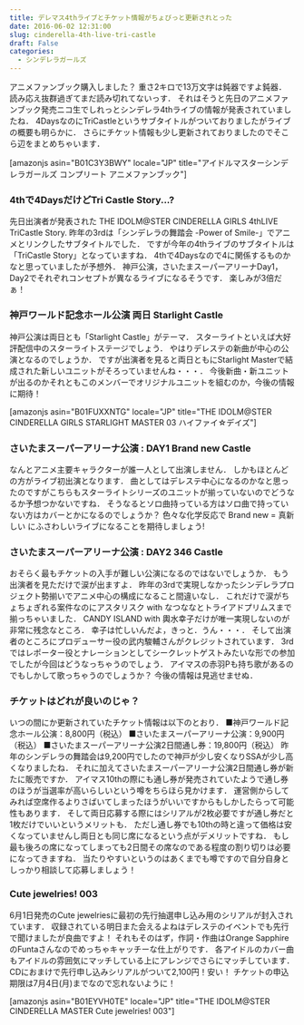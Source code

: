 ```yaml
---
title: デレマス4thライブとチケット情報がちょびっと更新されとった
date: 2016-06-02 12:31:00
slug: cinderella-4th-live-tri-castle
draft: False
categories:
  - シンデレラガールズ
---
```


アニメファンブック購入しました？ 重さ2キロで13万文字は鈍器ですよ鈍器． 読み応え抜群過ぎてまだ読み切れてないっす． それはそうと先日のアニメファンブック発売ニコ生でしれっとシンデレラ4thライブの情報が発表されていましたね． 4DaysなのにTriCastleというサブタイトルがついておりましたがライブの概要も明らかに． さらにチケット情報も少し更新されておりましたのでそこら辺をまとめちゃいます．  

[amazonjs asin="B01C3Y3BWY" locale="JP" title="アイドルマスターシンデレラガールズ コンプリート アニメファンブック"]

###  4thで4DaysだけどTri Castle Story...?

先日出演者が発表された THE IDOLM@STER CINDERELLA GIRLS 4thLIVE TriCastle Story. 昨年の3rdは「シンデレラの舞踏会 -Power of Smile-」でアニメとリンクしたサブタイトルでした． ですが今年の4thライブのサブタイトルは「TriCastle Story」となっていますね． 4thで4Daysなので4に関係するものかなと思っていましたが予想外． 神戸公演，さいたまスーパーアリーナDay1，Day2でそれぞれコンセプトが異なるライブになるそうです． 楽しみが3倍だぁ！ 

### 神戸ワールド記念ホール公演 両日 Starlight Castle

神戸公演は両日とも「Starlight Castle」がテーマ． スターライトといえば大好評配信中のスターライトステージでしょう． やはりデレステの新曲が中心の公演となるのでしょうか． ですが出演者を見ると両日ともにStarlight Masterで結成された新しいユニットがそろっていませんね・・・． 今後新曲・新ユニットが出るのかそれともこのメンバーでオリジナルユニットを組むのか，今後の情報に期待！ 

[amazonjs asin="B01FUXXNTG" locale="JP" title="THE IDOLM@STER CINDERELLA GIRLS STARLIGHT MASTER 03 ハイファイ☆デイズ"]

### さいたまスーパーアリーナ公演 : DAY1 Brand new Castle

なんとアニメ主要キャラクターが誰一人として出演しません． しかもほとんどの方がライブ初出演となります． 曲としてはデレステ中心になるのかなと思ったのですがこちらもスターライトシリーズのユニットが揃っていないのでどうなるか予想つかないですね． そうなるとソロ曲持っている方はソロ曲で持っていない方はカバーとかになるのでしょうか？ 色々な化学反応で Brand new = 真新しい にふさわしいライブになることを期待しましょう! 

### さいたまスーパーアリーナ公演 : DAY2 346 Castle

おそらく最もチケットの入手が難しい公演になるのではないでしょうか． もう出演者を見ただけで涙が出ますよ． 昨年の3rdで実現しなかったシンデレラプロジェクト勢揃いでアニメ中心の構成になること間違いなし． これだけで涙がちょちょぎれる案件なのにアスタリスク with なつななとトライアドプリムスまで揃っちゃいました． CANDY ISLAND with 輿水幸子だけが唯一実現しないのが非常に残念なところ． 幸子は忙しいんだよ，きっと．うん・・・． そして出演者のところにプロデューサー役の武内駿輔さんがクレジットされています． 3rdではレポーター役とナレーションとしてシークレットゲストみたいな形での参加でしたが今回はどうなっちゃうのでしょう． アイマスの赤羽Pも持ち歌があるのでもしかして歌っちゃうのでしょうか？ 今後の情報は見逃せませぬ． 

### チケットはどれが良いのじゃ？

いつの間にか更新されていたチケット情報は以下のとおり． ■神戸ワールド記念ホール公演：8,800円（税込） ■さいたまスーパーアリーナ公演：9,900円（税込） ■さいたまスーパーアリーナ公演2日間通し券：19,800円（税込） 昨年のシンデレラの舞踏会は9,200円でしたので神戸が少し安くなりSSAが少し高くなりましたね． それに加えてさいたまスーパーアリーナ公演2日間通し券が新たに販売ですか． アイマス10thの際にも通し券が発売されていたようで通し券のほうが当選率が高いらしいという噂をちらほら見かけます． 運営側からしてみれば空席作るよりさばいてしまったほうがいいですからもしかしたらって可能性もあります． そして両日応募する際にはシリアルが2枚必要ですが通し券だと1枚だけでいいというメリットも． ただし通し券でも10thの時と違って価格は安くなっていませんし両日とも同じ席になるという点がデメリットですね． もし最も後ろの席になってしまっても2日間その席なのである程度の割り切りは必要になってきますね． 当たりやすいというのはあくまでも噂ですので自分自身としっかり相談して応募しましょう！ 

### Cute jewelries! 003

6月1日発売のCute jewelriesに最初の先行抽選申し込み用のシリアルが封入されています． 収録されている明日また会えるよねはデレステのイベントでも先行で聞けましたが良曲ですよ！ それもそのはず，作詞・作曲はOrange SapphireのFuntaさんなのでめっちゃキャッチーな仕上がりです． 各アイドルのカバー曲もアイドルの雰囲気にマッチしている上にアレンジでさらにマッチしています． CDにおまけで先行申し込みシリアルがついて2,100円！安い！ チケットの申込期限は7月4日(月)までなので忘れないように！ 

[amazonjs asin="B01EYVH0TE" locale="JP" title="THE IDOLM@STER CINDERELLA MASTER Cute jewelries! 003"]
